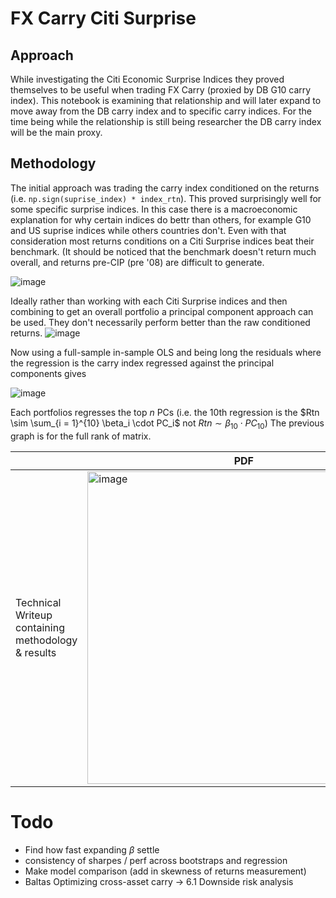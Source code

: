 # FX Carry Citi Surprise

## Approach
While investigating the Citi Economic Surprise Indices they proved themselves to be useful when trading  FX Carry (proxied by DB G10 carry index). This notebook is examining that relationship and will later expand to move away from the DB carry index and to specific carry indices. For the time being while the relationship is still being researcher the DB carry index will be the main proxy.

## Methodology
The initial approach was trading the carry index conditioned on the returns (i.e. ```np.sign(suprise_index) * index_rtn```). This proved surprisingly well for some specific surprise indices. In this case there is a macroeconomic explanation for why certain indices do bettr than others, for example G10 and US suprise indices while others countries don't. Even with that consideration most returns conditions on a Citi Surprise indices beat their benchmark. (It should be noticed that the benchmark doesn't return much overall, and returns pre-CIP (pre '08) are difficult to generate. 

![image](https://github.com/user-attachments/assets/5d847d89-36f3-469f-9605-ca4927f34a92)

Ideally rather than working with each Citi Surprise indices and then combining to get an overall portfolio a principal component approach can be used. They don't necessarily perform better than the raw conditioned returns. 
![image](https://github.com/user-attachments/assets/b80b9b9e-14ca-4fe3-9e3b-a3cbc6b84b60)

Now using a full-sample in-sample OLS and being long the residuals where the regression is the carry index regressed against the principal components gives

![image](https://github.com/user-attachments/assets/de2c5698-fd07-4ed5-bc6f-66ef4d97836a)

Each portfolios regresses the top $n$ PCs (i.e. the 10th regression is the $Rtn \sim \sum_{i = 1}^{10} \beta_i \cdot PC_i$ not $Rtn \sim \beta_{10} \cdot PC_{10}$) The previous graph is for the full rank of matrix. 

|         | PDF          |
|----------------|---------------------|
| Technical Writeup containing methodology & results | <a href="https://github.com/diegodalvarez/FXCarryCitiSurprise/blob/main/FX_Carry_Citi_Surprise_Writeup.pdf"><img src="https://github.com/user-attachments/assets/1ac3065e-19be-4fc5-ab84-005af1758e8f" alt="image" width="500"/></a> |


# Todo
* Find how fast expanding $\beta$ settle
* consistency of sharpes / perf across bootstraps and regression
* Make model comparison (add in skewness of returns measurement)
* Baltas Optimizing cross-asset carry -> 6.1 Downside risk analysis

